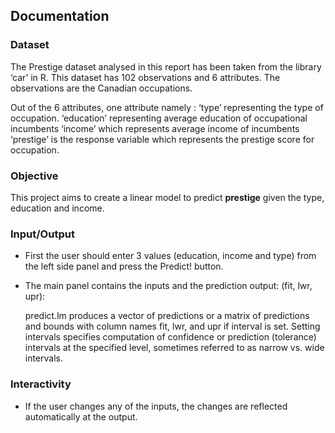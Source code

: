 ## Documentation

### Dataset

The Prestige dataset analysed in this report has been taken from the library ‘car’ in R. This dataset has 102 observations and 6 attributes. The observations are the Canadian occupations. 

Out of the 6 attributes, one attribute namely :
‘type’ representing the type of occupation.
‘education’ representing average education of occupational incumbents
‘income’ which represents average income of incumbents
‘prestige’ is the response variable which represents the prestige score for occupation.

### Objective

This project aims to create a linear model to predict **prestige** given the
type, education and income.

### Input/Output
- First the user should enter 3 values (education, income and type) from the left side panel and press the Predict! button.
- The main panel contains the inputs and the prediction output:
  (fit, lwr, upr): 
  
  predict.lm produces a vector of predictions or a matrix of predictions and bounds with column names fit, lwr, and upr if interval is set. Setting intervals specifies computation of confidence or prediction (tolerance) intervals at the specified level, sometimes referred to as narrow vs. wide intervals. 

### Interactivity
- If the user changes any of the inputs, the changes are reflected automatically at the output.
  

